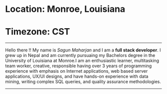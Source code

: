# Location: Monroe, Louisiana
# Timezone: CST
***
Hello there !! My name is _Sagun Maharjan_ and I am a **full stack developer**. I grew up in Nepal and am currently pursuaing my Bachelors degree in the University of Louisiana at Monroe.I am an enthusiastic learner, multitasking team worker, creative, responsible having over 3 years of programming experience with emphasis on Internet applications, web based server applications, UX/UI designs, and have hands-on experience with data mining, writing complex SQL queries, and quality assurance methodologies.
***
